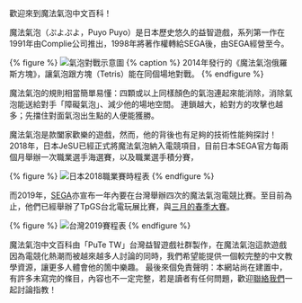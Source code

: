 歡迎來到魔法氣泡中文百科！

魔法氣泡（ぷよぷよ，Puyo Puyo）是日本歷史悠久的益智遊戲，系列第一作在1991年由Complie公司推出，1998年將著作權轉給SEGA後，由SEGA經營至今。

{% figure %}
![氣泡對戰示意圖](http://asia.sega.com/puyopuyotetris/img/pic02_sp.jpg)
{% caption %}
2014年發行的《魔法氣泡俄羅斯方塊》，讓氣泡跟方塊（Tetris）能在同個場地對戰。
{% endfigure %}

魔法氣泡的規則相當簡單易懂：四顆或以上同樣顏色的氣泡連起來能消除，消除氣泡能送給對手「障礙氣泡」、減少他的場地空間。
連鎖越大，給對方的攻擊也越多；先擋住對面氣泡出生點的人便能獲勝。

魔法氣泡是款闔家歡樂的遊戲，然而，他的背後也有足夠的技術性能夠探討！2018年，日本JeSU已經正式將魔法氣泡納入電競項目，目前日本SEGA官方每兩個月舉辦一次職業選手海選賽，以及職業選手積分賽，

{% figure %}
![日本2018職業賽時程表](https://i.imgur.com/hUQe2iS.png)
{% endfigure %}

而2019年，[SEGA](https://www.facebook.com/SEGATaiwanEsports/)亦宣布一年內要在台灣舉辦四次的魔法氣泡電競比賽。至目前為止，他們已經舉辦了TpGS台北電玩展比賽，與[三月的春季大賽](https://www.youtube.com/watch?v=PixL7IC_klA)。

{% figure %}
![台灣2019賽程表](https://i.imgur.com/pNLqDnh.png)
{% endfigure %}

魔法氣泡中文百科由「PuTe TW」台灣益智遊戲社群製作，在魔法氣泡這款遊戲因為電競化熱潮而被越來越多人討論的同時，我們希望能提供一個較完整的中文教學資源，讓更多人體會他的箇中樂趣。
最後來個免責聲明：本網站尚在建置中，有許多未寫完的條目，內容也不一定完整，若是讀者有任何問題，歡迎[聯絡我們](https://puyo.tw/about/)一起討論指教！
